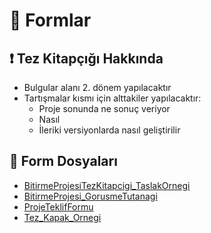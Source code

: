 # 📑 Formlar

## ❗ Tez Kitapçığı Hakkında

- Bulgular alanı 2. dönem yapılacaktır
- Tartışmalar kısmı için alttakiler yapılacaktır:
  - Proje sonunda ne sonuç veriyor
  - Nasıl
  - İleriki versiyonlarda nasıl geliştirilir


## 📂 Form Dosyaları

<!--Index-->

- [BitirmeProjesiTezKitapcigi_TaslakOrnegi](./BitirmeProjesiTezKitapcigi_TaslakOrnegi.doc)
- [BitirmeProjesi_GorusmeTutanagi](./BitirmeProjesi_GorusmeTutanagi.docx)
- [ProjeTeklifFormu](./ProjeTeklifFormu.doc)
- [Tez_Kapak_Ornegi](./Tez_Kapak_Ornegi.doc)

<!--Index-->
